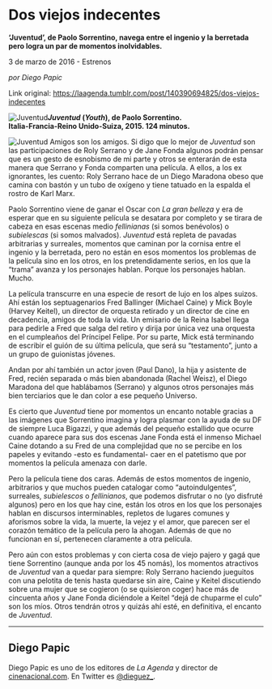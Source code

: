 # Dos viejos indecentes

**‘Juventud’, de Paolo Sorrentino, navega entre el ingenio y la berretada pero logra un par de momentos inolvidables.**

3 de marzo de 2016 - Estrenos

_por Diego Papic_

Link original: https://laagenda.tumblr.com/post/140390694825/dos-viejos-indecentes

![Juventud](https://64.media.tumblr.com/2dfe129647e906ee7b4ec55f211a4955/tumblr_inline_pjzz58bPwU1t6q87u_500.jpg)***Juventud* (*Youth*), de Paolo Sorrentino.  
 Italia-Francia-Reino Unido-Suiza, 2015. 124 minutos.**

![Juventud](https://64.media.tumblr.com/2dfe129647e906ee7b4ec55f211a4955/tumblr_inline_pjzz58bPwU1t6q87u_500.jpg) Amigos son los amigos. Si digo que lo mejor de *Juventud* son las participaciones de Roly Serrano y de Jane Fonda algunos podrán pensar que es un gesto de esnobismo de mi parte y otros se enterarán de esta manera que Serrano y Fonda comparten una película. A ellos, a los ex ignorantes, les cuento: Roly Serrano hace de un Diego Maradona obeso que camina con bastón y un tubo de oxígeno y tiene tatuado en la espalda el rostro de Karl Marx.

Paolo Sorrentino viene de ganar el Oscar con *La gran belleza* y era de esperar que en su siguiente película se desatara por completo y se tirara de cabeza en esas escenas medio *fellinianas* (si somos benévolos) o *subielescas* (si somos malvados). *Juventud* está repleta de pavadas arbitrarias y surreales, momentos que caminan por la cornisa entre el ingenio y la berretada, pero no están en esos momentos los problemas de la película sino en los otros, en los pretendidamente serios, en los que la “trama” avanza y los personajes hablan. Porque los personajes hablan. Mucho.

La película transcurre en una especie de resort de lujo en los alpes suizos. Ahí están los septuagenarios Fred Ballinger (Michael Caine) y Mick Boyle (Harvey Keitel), un director de orquesta retirado y un director de cine en decadencia, amigos de toda la vida. Un emisario de la Reina Isabel llega para pedirle a Fred que salga del retiro y dirija por única vez una orquesta en el cumpleaños del Príncipel Felipe. Por su parte, Mick está terminando de escribir el guión de su última película, que será su “testamento”, junto a un grupo de guionistas jóvenes.

Andan por ahí también un actor joven (Paul Dano), la hija y asistente de Fred, recién separada o más bien abandonada (Rachel Weisz), el Diego Maradona del que hablábamos (Serrano) y algunos otros personajes más bien terciarios que le dan color a ese pequeño Universo.

Es cierto que *Juventud* tiene por momentos un encanto notable gracias a las imágenes que Sorrentino imagina y logra plasmar con la ayuda de su DF de siempre Luca Bigazzi, y que además del pequeño estallido que ocurre cuando aparece para sus dos escenas Jane Fonda está el inmenso Michael Caine dotando a su Fred de una complejidad que no se percibe en los papeles y evitando -esto es fundamental- caer en el patetismo que por momentos la película amenaza con darle.

Pero la película tiene dos caras. Además de estos momentos de ingenio, arbitrarios y que muchos pueden catalogar como “autoindulgentes”, surreales, *subielescos* o *fellinianos*, que podemos disfrutar o no (yo disfruté algunos) pero en los que hay cine, están los otros en los que los personajes hablan en discursos interminables, repletos de lugares comunes y aforismos sobre la vida, la muerte, la vejez y el amor, que parecen ser el corazón temático de la película pero la ahogan. Además de que no funcionan en sí, pertenecen claramente a otra película.

Pero aún con estos problemas y con cierta cosa de viejo pajero y gagá que tiene Sorrentino (aunque anda por los 45 nomás), los momentos atractivos de *Juventud* van a quedar para siempre: Roly Serrano haciendo jueguitos con una pelotita de tenis hasta quedarse sin aire, Caine y Keitel discutiendo sobre una mujer que se cogieron (o se quisieron coger) hace más de cincuenta años y Jane Fonda diciéndole a Keitel “dejá de chuparme el culo” son los míos. Otros tendrán otros y quizás ahí esté, en definitiva, el encanto de *Juventud*.

  




---

 Diego Papic
------------

 Diego Papic es uno de los editores de *La Agenda* y director de [cinenacional.com](http://www.cinenacional.com). En Twitter es [@dieguez\_](http://www.twitter.com/dieguez_). 

